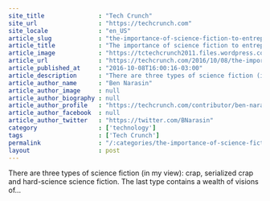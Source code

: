```yaml
---
site_title               : "Tech Crunch"
site_url                 : "https://techcrunch.com"
site_locale              : "en_US"
article_slug             : "the-importance-of-science-fiction-to-entrepreneurship"
article_title            : "The importance of science fiction to entrepreneurship"
article_image            : "https://tctechcrunch2011.files.wordpress.com/2016/09/neal-stephenson12.jpg?w=764&h=400&crop=1"
article_url              : "https://techcrunch.com/2016/10/08/the-importance-of-science-fiction-to-entrepreneurship/"
article_published_at     : "2016-10-08T16:00:16-03:00"
article_description      : "There are three types of science fiction (in my view): crap, serialized crap and hard-science science fiction. The last type contains a wealth of visions of..."
article_author_name      : "Ben Narasin"
article_author_image     : null
article_author_biography : null
article_author_profile   : "https://techcrunch.com/contributor/ben-narasin/"
article_author_facebook  : null
article_author_twitter   : "https://twitter.com/BNarasin"
category                 : ['technology']
tags                     : ['Tech Crunch']
permalink                : "/:categories/the-importance-of-science-fiction-to-entrepreneurship/"
layout                   : post
---
```


There are three types of science fiction (in my view): crap, serialized crap and hard-science science fiction. The last type contains a wealth of visions of...

